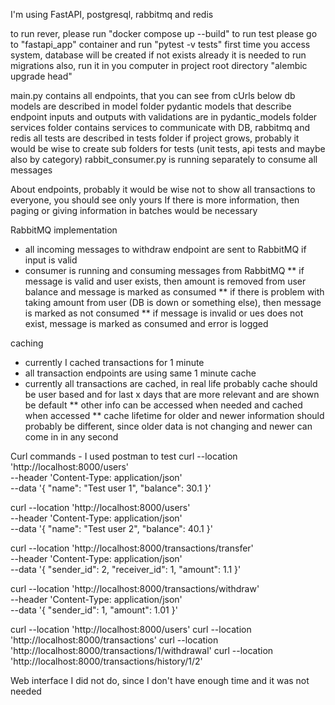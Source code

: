 I'm using FastAPI, postgresql, rabbitmq and redis

to run rever,  please run "docker compose up --build"
to run test please go to "fastapi_app" container and run "pytest -v tests"
first time you access system, database will be created if not exists already
it is needed to run migrations also, run it in you computer in project root directory "alembic upgrade head"

main.py contains all endpoints, that you can see from cUrls below
db models are described in model folder
pydantic models that describe endpoint inputs and outputs with validations are in pydantic_models folder
services folder contains services to communicate with DB, rabbitmq and redis
all tests are described in tests folder
if project grows, probably it would be wise to create sub folders for tests
    (unit tests, api tests and maybe also by category)
rabbit_consumer.py is running separately to consume all messages

About endpoints, probably it would be wise not to show all transactions to everyone, you should
see only yours
If there is more information, then paging or giving information in batches would be necessary

RabbitMQ implementation
* all incoming messages to withdraw endpoint are sent to RabbitMQ if input is valid
* consumer is running and consuming messages from RabbitMQ
** if message is valid and user exists, then amount is removed from user balance and message is marked as consumed
** if there is problem with taking amount from user (DB is down or something else), then message is marked as not consumed
** if message is invalid or ues does not exist, message is marked as consumed and error is logged

caching
* currently I cached transactions for 1 minute
* all transaction endpoints are using same 1 minute cache
* currently all transactions are cached, in real life probably cache should be user based and for last x days that are more relevant and are shown be default
** other info can be accessed when needed and cached when accessed
** cache lifetime for older and newer information should probably be different, since older data is not changing and newer can come in in any second

Curl commands - I used postman to test
curl --location 'http://localhost:8000/users' \
--header 'Content-Type: application/json' \
--data '{
    "name": "Test user 1",
    "balance": 30.1
}'

curl --location 'http://localhost:8000/users' \
--header 'Content-Type: application/json' \
--data '{
    "name": "Test user 2",
    "balance": 40.1
}'

curl --location 'http://localhost:8000/transactions/transfer' \
--header 'Content-Type: application/json' \
--data '{
    "sender_id": 2,
    "receiver_id": 1,
    "amount": 1.1
}'

curl --location 'http://localhost:8000/transactions/withdraw' \
--header 'Content-Type: application/json' \
--data '{
    "sender_id": 1,
    "amount": 1.01
}'

curl --location 'http://localhost:8000/users'
curl --location 'http://localhost:8000/transactions'
curl --location 'http://localhost:8000/transactions/1/withdrawal'
curl --location 'http://localhost:8000/transactions/history/1/2'

Web interface I did not do, since I don't have enough time and it was not needed